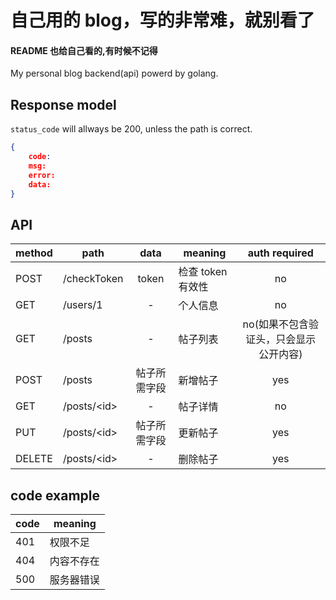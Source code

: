 # 自己用的 blog，写的非常难，就别看了

#### README 也给自己看的,有时候不记得

My personal blog backend(api) powerd by golang.

## Response model

`status_code` will allways be 200, unless the path is correct.

```json
{
    code:
    msg:
    error:
    data:
}
```

## API

| method | path         |     data     | meaning           |             auth required              |
| ------ | ------------ | :----------: | ----------------- | :------------------------------------: |
| POST   | /checkToken  |    token     | 检查 token 有效性 |                   no                   |
| GET    | /users/1     |      -       | 个人信息          |                   no                   |
| GET    | /posts       |      -       | 帖子列表          | no(如果不包含验证头，只会显示公开内容) |
| POST   | /posts       | 帖子所需字段 | 新增帖子          |                  yes                   |
| GET    | /posts/\<id> |      -       | 帖子详情          |                   no                   |
| PUT    | /posts/\<id> | 帖子所需字段 | 更新帖子          |                  yes                   |
| DELETE | /posts/\<id> |      -       | 删除帖子          |                  yes                   |

## code example

| code | meaning    |
| ---- | ---------- |
| 401  | 权限不足   |
| 404  | 内容不存在 |
| 500  | 服务器错误 |
